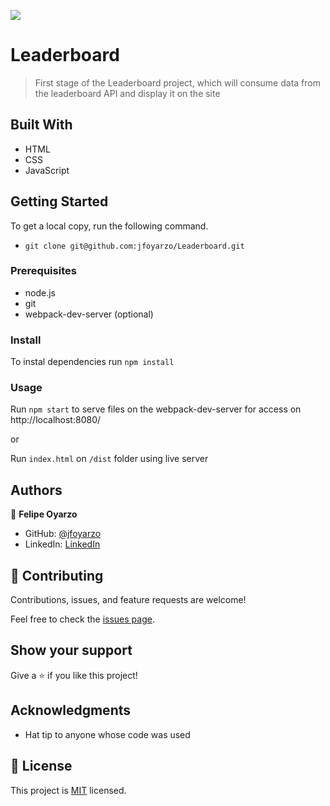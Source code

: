 ![](https://img.shields.io/badge/Microverse-blueviolet)

# Leaderboard

> First stage of the Leaderboard project, which will consume data from the leaderboard API and display it on the site


## Built With

- HTML
- CSS
- JavaScript

## Getting Started

To get a local copy, run the following command.

- `git clone git@github.com:jfoyarzo/Leaderboard.git`

### Prerequisites

- node.js
- git
- webpack-dev-server (optional)

### Install

To instal dependencies run
`npm install `

### Usage

Run `npm start` to serve files on the webpack-dev-server for access on http://localhost:8080/

or

Run `index.html` on `/dist` folder using live server

## Authors

👤 **Felipe Oyarzo**

- GitHub: [@jfoyarzo](https://github.com/jfoyarzo)
- LinkedIn: [LinkedIn](https://www.linkedin.com/in/jorge-felipe-oyarzo-contreras-647118247/)

## 🤝 Contributing

Contributions, issues, and feature requests are welcome!

Feel free to check the [issues page](https://github.com/jfoyarzo/Leaderboard/issues).

## Show your support

Give a ⭐️ if you like this project!

## Acknowledgments

- Hat tip to anyone whose code was used

## 📝 License

This project is [MIT](./LICENSE) licensed.